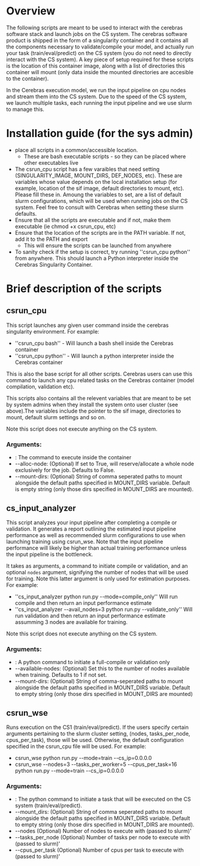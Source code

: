 # Overview
The following scripts are meant to be used to interact with the cerebras software
stack and launch jobs on the CS system. The cerebras software product is shipped in
the form of a singularity container and it contains all the components necessary
to validate/compile your model, and  actually run your task
(train/eval/predict) on the CS system (you do not need to directly interact with
the CS system). A key piece of setup required for these scripts is the location of
this container image, along with a list of directories this container will mount (only
data inside the mounted directories are accesible to the container).

In the Cerebras execution model, we run the input pipeline on cpu nodes and stream
them into the CS system. Due to the speed of the CS system, we launch multiple tasks,
each running the input pipeline and we use slurm to manage this.


# Installation guide (for the sys admin)
* place all scripts in a common/accessible location.
    * These are bash executable scripts - so they can be placed where other executables live
* The csrun_cpu script has a few varaibles that need setting (SINGULARITY_IMAGE, MOUNT_DIRS, DEF_NODES, etc). These
  are variables whose value depends on the local installation setup (for example, location of the sif image,
  default directories to mount, etc). Please fill these in. Amoung the variables to set, are a list of default
  slurm configurations, which will be used when running jobs on the CS system. Feel free to consult with Cerebras
  when setting these slurm defaults.
* Ensure that all the scripts are executable and if not, make them executable (ie chmod +x csrun_cpu, etc)
* Ensure that the location of the scripts are in the PATH variable. If not, add it to the PATH and export
    * This will ensure the scripts can be launched from anywhere
* To sanity check if the setup is correct, try running ''csrun_cpu python'' from anywhere. This should launch
  a Python interpreter inside the Cerebras Singularity Container.

# Brief description of the scripts

## csrun\_cpu
This script launches any given user command inside the cerebras singularity environment. For example:
* ''csrun_cpu bash'' - Will launch a bash shell inside the Cerebras container
* ''csrun_cpu python'' - Will launch a python interpreter inside the Cerebras container

This is also the base script for all other scripts. Cerebras users can use this command to
launch any cpu related tasks on the Cerebras container (model compilation, validation etc).

This scripts also contains all the relevent variables that are meant to be set by
system admins when they install the system onto user cluster (see above).The variables
include the pointer to the sif image, directories to mount, default slurm settings and so on.

Note this script does not execute anything on the CS system.

### Arguments:
* <command to run>: The command to execute inside the container
* --alloc-node: (Optional) If set to True, will reserve/allocate a whole node exclusively for the job. Defaults to False.
* --mount-dirs: (Optional) String of comma seperated paths to mount alongside the default paths specified in MOUNT_DIRS variable.
  Default is empty string (only those dirs specified in MOUNT_DIRS are mounted).

## cs\_input\_analyzer
This script analyzes your input pipeline after completing a compile or validation. It generates
a report outlining the estimated input pipeline performance as well as recommended slurm configurations
to use when launching training using csrun_wse. Note that the input pipeline performance will likely be
higher than actual training performance unless the input pipeline is the bottleneck.

It takes as arguments, a command to initiate compile or validation, and an optional `nodes`
argument, signifying the number of nodes that will be used for training. Note this latter argument
is only used for estimation purposes. For example:
* ''cs_input_analyzer python run.py --mode=compile_only''
        Will run compile and then return an input performance estimate
* ''cs_input_analyzer --avail_nodes=3 python run.py --validate_only''
        Will run validation and then return an input performance estimate assumming 3 nodes are available for training.

Note this script does not execute anything on the CS system.

### Arguments:
* <command to run>: A python command to initiate a full-compile or validation only
* --available-nodes: (Optional) Set this to the number of nodes available when training. Defaults to 1 if not set.
* --mount-dirs: (Optional) String of comma-seperated paths to mount alongside the default paths specified in MOUNT_DIRS variable.
  Default to empty string (only those dirs specified in MOUNT_DIRS are mounted)


## csrun\_wse
Runs execution on the CS1 (train/eval/predict). If the users specify certain arguments pertaining to the slurm cluster setting,
(nodes, tasks_per_node, cpus_per_task), those will be used. Otherwise, the default configuration
specified in the csrun_cpu file will be used. For example:
* csrun_wse python run.py --mode=train --cs_ip=0.0.0.0
* csrun_wse --nodes=3 --tasks_per_worker=5 --cpus_per_task=16 python run.py --mode=train --cs_ip=0.0.0.0

### Arguments:
* <command for cs execution>: The python command to initiate a task that will be executed on the CS system (train/eval/predict).
* --mount_dirs:  (Optional) String of comma seperated paths to mount alongside the default paths specified in MOUNT_DIRS variable.
  Default to empty string (only those dirs specified in MOUNT_DIRS are mounted).
* --nodes            (Optional) Number of nodes to execute with (passed to slurm)'
* --tasks_per_node   (Optional) Number of tasks per node to execute with (passed to slurm)'
* --cpus_per_task    (Optional) Number of cpus per task to execute with (passed to slurm)'


